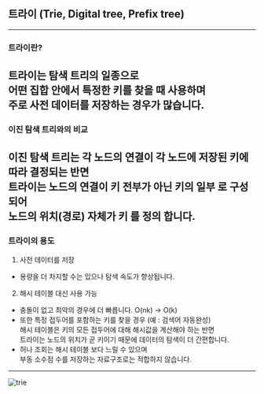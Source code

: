 ## 트라이 (Trie, Digital tree, Prefix tree)
---
### 트라이란?
트라이는 탐색 트리의 일종으로   
어떤 집합 안에서 특정한 키를 찾을 때 사용하며   
주로 사전 데이터를 저장하는 경우가 많습니다.   
---
### 이진 탐색 트리와의 비교   
이진 탐색 트리는 각 노드의 연결이 각 노드에 저장된 키에 따라 결정되는 반면   
트라이는 노드의 연결이 키 전부가 아닌 **키의 일부** 로 구성 되어   
**노드의 위치(경로) 자체가 키** 를 정의 합니다.
---
### 트라이의 용도
1. 사전 데이터를 저장
  - 용량을 더 차지할 수는 있으나 탐색 속도가 향상됩니다.
2. 해시 테이블 대신 사용 가능
  - 충돌이 없고 최악의 경우에 더 빠릅니다. O(nk) -> O(k)
  - 또한 특정 접두어를 포함하는 키를 찾을 경우 (예 : 검색어 자동완성)<br>
    해시 테이블은 키의 모든 접두어에 대해 해시값을 계산해야 하는 반면<br>
    트라이는 노드의 위치가 곧 키이기 때문에 데이터의 탐색이 더 간편합니다.
  - 허나 조회는 해시 테이블 보다 느릴 수 있으며<br>
    부동 소수점 수를 저장하는 자료구조로는 적합하지 않습니다.
---
![trie](https://imgs.developpaper.com/imgs/2131132724-5eb76e0793deb_articlex.png)